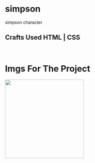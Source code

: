 # simpson
simpson character

## Crafts Used HTML | CSS 

<br />


# Imgs For The Project 

<img height="260em" src="https://github.com/Omsamiir/Random-Projects/blob/main/11-simpson/imgs/20220202_201715.jpg" />
